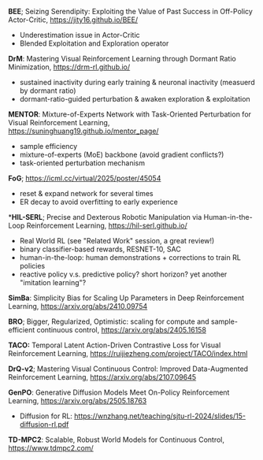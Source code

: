 **BEE**; Seizing Serendipity: Exploiting the Value of Past Success in Off-Policy Actor-Critic, https://jity16.github.io/BEE/

+ Underestimation issue in Actor-Critic
+ Blended Exploitation and Exploration operator



**DrM**: Mastering Visual Reinforcement Learning through Dormant Ratio Minimization, https://drm-rl.github.io/

+ sustained inactivity during early training & neuronal inactivity (measuerd by dormant ratio)
+ dormant-ratio-guided perturbation & awaken exploration & exploitation



**MENTOR**: Mixture-of-Experts Network with Task-Oriented Perturbation for Visual Reinforcement Learning, https://suninghuang19.github.io/mentor_page/

+ sample efficiency
+ mixture-of-experts (MoE) backbone (avoid gradient conflicts?)
+ task-oriented perturbation mechanism



**FoG**; https://icml.cc/virtual/2025/poster/45054

+ reset & expand network for several times
+ ER decay to avoid overfitting to early experience



***HIL-SERL**; Precise and Dexterous Robotic Manipulation via Human-in-the-Loop Reinforcement Learning, https://hil-serl.github.io/

+ Real World RL (see "Related Work" session, a great review!)
+ binary classifier-based rewards, RESNET-10, SAC
+ human-in-the-loop: human demonstrations + corrections to train RL policies
+ reactive policy v.s. predictive policy? short horizon? yet another "imitation learning"?



**SimBa**: Simplicity Bias for Scaling Up Parameters in Deep Reinforcement Learning, https://arxiv.org/abs/2410.09754



**BRO**; Bigger, Regularized, Optimistic: scaling for compute and sample-efficient continuous control, https://arxiv.org/abs/2405.16158



**TACO:** Temporal Latent Action-Driven Contrastive Loss for Visual Reinforcement Learning, https://ruijiezheng.com/project/TACO/index.html



**DrQ-v2**; Mastering Visual Continuous Control: Improved Data-Augmented Reinforcement Learning, https://arxiv.org/abs/2107.09645



**GenPO**: Generative Diffusion Models Meet On-Policy Reinforcement Learning, https://arxiv.org/abs/2505.18763

+ Diffusion for RL: https://wnzhang.net/teaching/sjtu-rl-2024/slides/15-diffusion-rl.pdf





**TD-MPC2**: Scalable, Robust World Models for Continuous Control, https://www.tdmpc2.com/
